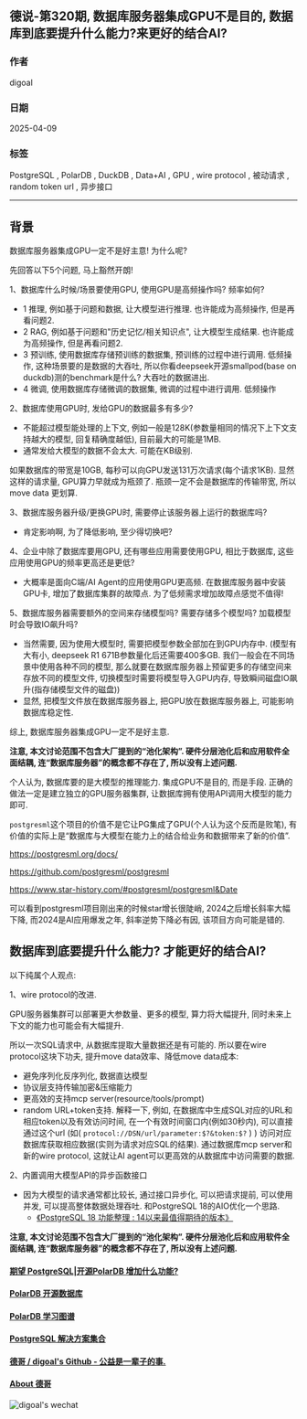 ## 德说-第320期, 数据库服务器集成GPU不是目的, 数据库到底要提升什么能力?来更好的结合AI?   
                    
### 作者                    
digoal                    
                    
### 日期                    
2025-04-09                   
                    
### 标签                    
PostgreSQL , PolarDB , DuckDB , Data+AI , GPU , wire protocol , 被动请求 , random token url , 异步接口   
                    
----                    
                    
## 背景      
数据库服务器集成GPU一定不是好主意! 为什么呢?   
  
先回答以下5个问题, 马上豁然开朗!    
  
1、数据库什么时候/场景要使用GPU, 使用GPU是高频操作吗? 频率如何?    
- 1 推理, 例如基于问题和数据, 让大模型进行推理. 也许能成为高频操作, 但是再看问题2.    
- 2 RAG, 例如基于问题和"历史记忆/相关知识点", 让大模型生成结果. 也许能成为高频操作, 但是再看问题2.   
- 3 预训练, 使用数据库存储预训练的数据集, 预训练的过程中进行调用. 低频操作, 这种场景要的是数据的大吞吐, 所以你看deepseek开源smallpod(base on duckdb)测的benchmark是什么? 大吞吐的数据进出.    
- 4 微调, 使用数据库存储微调的数据集, 微调的过程中进行调用. 低频操作  
  
2、数据库使用GPU时, 发给GPU的数据最多有多少?  
- 不能超过模型能处理的上下文, 例如一般是128K(参数量相同的情况下上下文支持越大的模型, 回复精确度越低), 目前最大的可能是1MB.    
- 通常发给大模型的数据不会太大. 可能在KB级别.     
  
如果数据库的带宽是10GB, 每秒可以向GPU发送131万次请求(每个请求1KB). 显然这样的请求量, GPU算力早就成为瓶颈了. 瓶颈一定不会是数据库的传输带宽, 所以 move data 更划算.    
  
3、数据库服务器升级/更换GPU时, 需要停止该服务器上运行的数据库吗?  
- 肯定影响啊, 为了降低影响, 至少得切换吧?  
  
4、企业中除了数据库要用GPU, 还有哪些应用需要使用GPU, 相比于数据库, 这些应用使用GPU的频率更高还是更低?   
- 大概率是面向C端/AI Agent的应用使用GPU更高频. 在数据库服务器中安装GPU卡, 增加了数据库集群的故障点. 为了低频需求增加故障点感觉不值得!     
  
5、数据库服务器需要额外的空间来存储模型吗? 需要存储多个模型吗? 加载模型时会导致IO飙升吗?   
- 当然需要, 因为使用大模型时, 需要把模型参数全部加在到GPU内存中. (模型有大有小, deepseek R1 671B参数量化后还需要400多GB. 我们一般会在不同场景中使用各种不同的模型, 那么就要在数据库服务器上预留更多的存储空间来存放不同的模型文件, 切换模型时需要将模型导入GPU内存, 导致瞬间磁盘IO飙升(指存储模型文件的磁盘)) 
- 显然, 把模型文件放在数据库服务器上, 把GPU放在数据库服务器上, 可能影响数据库稳定性.    
  
综上, 数据库服务器集成GPU一定不是好主意.  
  
<b> 注意, 本文讨论范围不包含大厂提到的“池化架构”. 硬件分层池化后和应用软件全面结耦, 连“数据库服务器”的概念都不存在了, 所以没有上述问题. </b>    
  
个人认为, 数据库要的是大模型的推理能力. 集成GPU不是目的, 而是手段. 正确的做法一定是建立独立的GPU服务器集群, 让数据库拥有使用API调用大模型的能力即可.   
  
`postgresml`这个项目的价值不是它让PG集成了GPU(个人认为这个反而是败笔), 有价值的实际上是“数据库与大模型在能力上的结合给业务和数据带来了新的价值”.  
  
https://postgresml.org/docs/  
  
https://github.com/postgresml/postgresml  
  
https://www.star-history.com/#postgresml/postgresml&Date  
  
可以看到postgresml项目刚出来的时候star增长很陡峭, 2024之后增长斜率大幅下降, 而2024是AI应用爆发之年, 斜率逆势下降必有因, 该项目方向可能是错的.  
  
## 数据库到底要提升什么能力? 才能更好的结合AI?   
以下纯属个人观点:  
  
1、wire protocol的改进.   
  
GPU服务器集群可以部署更大参数量、更多的模型, 算力将大幅提升, 同时未来上下文的能力也可能会有大幅提升.  
  
所以一次SQL请求中, 从数据库提取大量数据还是有可能的. 所以要在wire protocol这块下功夫, 提升move data效率、降低move data成本:   
- 避免序列化反序列化, 数据直达模型   
- 协议层支持传输加密&压缩能力   
- 更高效的支持mcp server(resource/tools/prompt)   
- random URL+token支持. 解释一下, 例如, 在数据库中生成SQL对应的URL和相应token以及有效访问时间, 在一个有效时间窗口内(例如30秒内), 可以直接通过这个url (如( `protocol://DSN/url/parameter:$?&token:$?` ) ) 访问对应数据库获取相应数据(实则为请求对应SQL的结果). 通过数据库mcp server和新的wire protocol, 这就让AI agent可以更高效的从数据库中访问需要的数据.      
  
2、内置调用大模型API的异步函数接口  
- 因为大模型的请求通常都比较长, 通过接口异步化, 可以把请求提前, 可以使用并发, 可以提高整体数据处理吞吐. 和PostgreSQL 18的AIO优化一个思路.   
    - [《PostgreSQL 18 功能整理 : 14以来最值得期待的版本》](../202504/20250407_11.md)  
  
<b> 注意, 本文讨论范围不包含大厂提到的“池化架构”. 硬件分层池化后和应用软件全面结耦, 连“数据库服务器”的概念都不存在了, 所以没有上述问题. </b>    
  
#### [期望 PostgreSQL|开源PolarDB 增加什么功能?](https://github.com/digoal/blog/issues/76 "269ac3d1c492e938c0191101c7238216")
  
  
#### [PolarDB 开源数据库](https://openpolardb.com/home "57258f76c37864c6e6d23383d05714ea")
  
  
#### [PolarDB 学习图谱](https://www.aliyun.com/database/openpolardb/activity "8642f60e04ed0c814bf9cb9677976bd4")
  
  
#### [PostgreSQL 解决方案集合](../201706/20170601_02.md "40cff096e9ed7122c512b35d8561d9c8")
  
  
#### [德哥 / digoal's Github - 公益是一辈子的事.](https://github.com/digoal/blog/blob/master/README.md "22709685feb7cab07d30f30387f0a9ae")
  
  
#### [About 德哥](https://github.com/digoal/blog/blob/master/me/readme.md "a37735981e7704886ffd590565582dd0")
  
  
![digoal's wechat](../pic/digoal_weixin.jpg "f7ad92eeba24523fd47a6e1a0e691b59")
  
